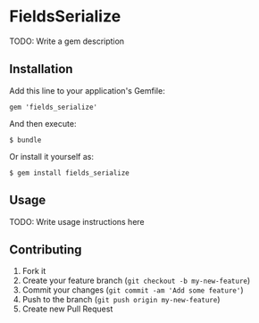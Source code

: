# FieldsSerialize

TODO: Write a gem description

## Installation

Add this line to your application's Gemfile:

    gem 'fields_serialize'

And then execute:

    $ bundle

Or install it yourself as:

    $ gem install fields_serialize

## Usage

TODO: Write usage instructions here

## Contributing

1. Fork it
2. Create your feature branch (`git checkout -b my-new-feature`)
3. Commit your changes (`git commit -am 'Add some feature'`)
4. Push to the branch (`git push origin my-new-feature`)
5. Create new Pull Request
